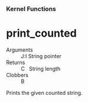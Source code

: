 ### Kernel Functions
# print_counted
<dl>
	<dt>Arguments</dt>
	<dd>J:I&nbsp;String pointer</dd>
	<dt>Returns</dt>
	<dd>C&nbsp;&nbsp;&nbsp;String length</dd>
	<dt>Clobbers</dt>
	<dd>B</dd>
</dl>

 Prints the given counted string.
